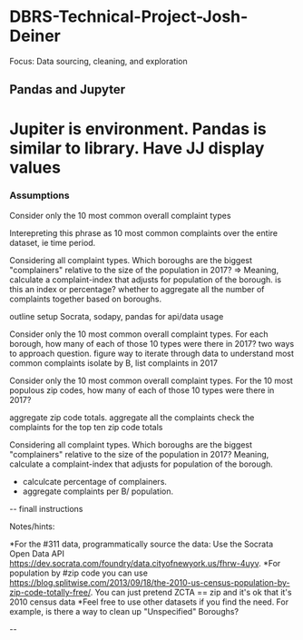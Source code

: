 # DBRS-Technical-Project-Josh-Deiner
Focus: Data sourcing, cleaning, and exploration
## Pandas and Jupyter

# Jupiter is environment. Pandas is similar to library. Have JJ display values 

### Assumptions 

Consider only the 10 most common overall complaint types

Interepreting this phrase as 10 most common complaints over the entire dataset, ie time period. 

Considering all complaint types. 
Which boroughs are the biggest "complainers" relative to the size of the population in 2017?
    =>  Meaning, calculate a complaint-index that adjusts for population of the borough.
    is this an index or percentage? 
    whether to aggregate all the number of complaints together based on boroughs. 
    
    
outline 
setup Socrata, sodapy, pandas for api/data usage

Consider only the 10 most common overall complaint types. For each borough, how many of each of those 10 types were there in 2017?
two ways to approach question. figure way to iterate through data to understand most common complaints
isolate by B, list complaints in 2017

Consider only the 10 most common overall complaint types.  For the 10 most populous zip codes, how many of each of those 10 types were there in 2017?

aggregate zip code totals. 
aggregate all the complaints 
check the complaints for the top ten zip code totals 

Considering all complaint types. Which boroughs are the biggest "complainers" relative to the size of the population in 2017? Meaning, calculate a complaint-index that adjusts for population of the borough.
* calculcate percentage of complainers. 
* aggregate complaints per B/ population. 

-- 
finall instructions 

Notes/hints:

 

*For the #311 data, programmatically source the data:
    Use the Socrata Open Data API https://dev.socrata.com/foundry/data.cityofnewyork.us/fhrw-4uyv.
*For population by #zip code you can use https://blog.splitwise.com/2013/09/18/the-2010-us-census-population-by-zip-code-totally-free/. You can just pretend ZCTA == zip and it's ok that it's 2010 census data
*Feel free to use other datasets if you find the need. For example, is there a way to clean up "Unspecified" Boroughs?

-- 


